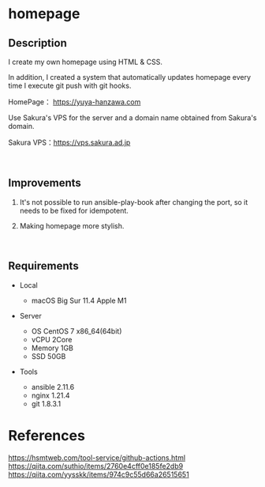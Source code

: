 # homepage 

## Description

I create my own homepage using HTML & CSS.

In addition, I created a system that automatically updates homepage every time I execute git push with git hooks.

HomePage： https://yuya-hanzawa.com

Use Sakura's VPS for the server and a domain name obtained from Sakura's domain.

Sakura VPS：https://vps.sakura.ad.jp

</br>

## Improvements
1. It's not possible to run ansible-play-book after changing the port, so it needs to be fixed for idempotent.

2. Making homepage more stylish.

</br>

## Requirements
- Local
  - macOS Big Sur 11.4 Apple M1

- Server  
  - OS CentOS 7 x86_64(64bit)  
  - vCPU 2Core  
  - Memory 1GB  
  - SSD 50GB  

- Tools
  - ansible 2.11.6
  - nginx 1.21.4
  - git 1.8.3.1

# References
https://hsmtweb.com/tool-service/github-actions.html
https://qiita.com/suthio/items/2760e4cff0e185fe2db9
https://qiita.com/yysskk/items/974c9c55d66a26515651
